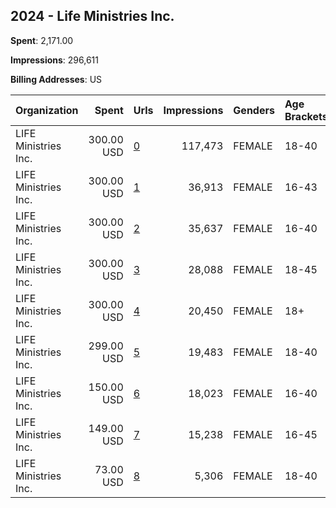 ## 2024 - Life Ministries Inc. 
**Spent**: 2,171.00

**Impressions**: 296,611

**Billing Addresses**: US

|Organization|Spent|Urls|Impressions|Genders|Age Brackets|Country Codes|
|:---|---:|:---|---:|:---|:---|:---|
|LIFE Ministries Inc.|300.00 USD|[0](https://www.snap.com/political-ads/asset/f1e00e3a9399835d5cdb30f4f8558001761ab306826ea7aea70e8884531392b7?mediaType=mp4)|117,473|FEMALE|18-40|united states|
|LIFE Ministries Inc.|300.00 USD|[1](https://www.snap.com/political-ads/asset/c706595ff842a36edb866525dc8db65ae8db14e588ac3fb3bcfa7c9850a2b498?mediaType=mp4)|36,913|FEMALE|16-43|united states|
|LIFE Ministries Inc.|300.00 USD|[2](https://www.snap.com/political-ads/asset/4108c1596206226e84b774f685c439e85acac8c994b8bc3b20b307fdb3cce88a?mediaType=mp4)|35,637|FEMALE|16-40|united states|
|LIFE Ministries Inc.|300.00 USD|[3](https://www.snap.com/political-ads/asset/632595d2a62e2bda5c5c200533fcedabff6b383b3f9b7b8e2af470abeb82f37b?mediaType=mp4)|28,088|FEMALE|18-45|united states|
|LIFE Ministries Inc.|300.00 USD|[4](https://www.snap.com/political-ads/asset/d93233808e953f5af100748d9c0ad1ede04b0345dd98fcabe08fab940f1b86b2?mediaType=mp4)|20,450|FEMALE|18+|united states|
|LIFE Ministries Inc.|299.00 USD|[5](https://www.snap.com/political-ads/asset/9bc5dfdc8e910e71487c41844bfe7f85cd166e66b735631ad227aaac36546cdf?mediaType=mp4)|19,483|FEMALE|18-40|united states|
|LIFE Ministries Inc.|150.00 USD|[6](https://www.snap.com/political-ads/asset/fbf86bd171fded3f4afd58895f6075e907ca977c37f21c576692b686fde96615?mediaType=mp4)|18,023|FEMALE|16-40|united states|
|LIFE Ministries Inc.|149.00 USD|[7](https://www.snap.com/political-ads/asset/a1fa3894564437abe8273cf47ca3789ff91b27da0e6d67a74b8d589b0b7b5229?mediaType=mp4)|15,238|FEMALE|16-45|united states|
|LIFE Ministries Inc.|73.00 USD|[8](https://www.snap.com/political-ads/asset/973a250bf33aa8b38400ac979313f616bb9f680cef79ab1888ad28edbfbee61a?mediaType=mp4)|5,306|FEMALE|18-40|united states|
